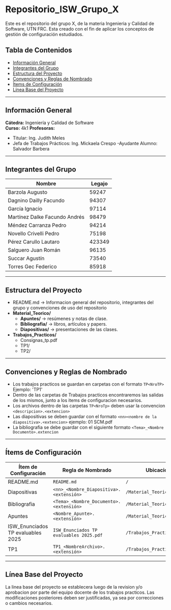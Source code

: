 # Repositorio_ISW_Grupo_X
Este es el repositorio del grupo X, de la materia Ingenieria y Calidad de Software, UTN FRC. Esta creado con el fin de aplicar los conceptos de gestión de configuración estudiados.

## Tabla de Contenidos

- [Información General](#información-general)
- [Integrantes del Grupo](#integrantes-del-grupo)
- [Estructura del Proyecto](#estructura-del-proyecto)
- [Convenciones y Reglas de Nombrado](#convenciones-y-reglas-de-nombrado)
- [Ítems de Configuración](#ítems-de-configuración)
- [Línea Base del Proyecto](#línea-base-del-proyecto)

---

## Información General

**Cátedra:** Ingeniería y Calidad de Software  
**Curso:** 4k1 
**Profesoras:**
- Titular: Ing. Judith Meles
- Jefa de Trabajos Prácticos: Ing. Mickaela Crespo
-Ayudante Alumno: Salvador Barbera

---
## Integrantes del Grupo

| Nombre                         | Legajo |
|--------------------------------|--------|
|Barzola Augusto                 | 59247  |
|Dagnino Dailly Facundo          | 94307  |
|García Ignacio                  | 97114  |
|Martínez Dalke Facundo Andrés   | 98479  |
|Méndez Carranza Pedro           | 94214  |
|Novello Crivelli Pedro          | 75198  |
|Pérez Carullo Lautaro           | 423349 |
|Salguero Juan Román             | 96135  |
|Succar Agustín                  | 73540  |
|Torres Gec Federico             | 85918  |


---
## Estructura del Proyecto
- README.md -> Informacion general del repositorio, integrantes del grupo y convenciones de uso del repositorio
- **Material_Teorico/**
  - **Apuntes/** -> resúmenes y notas de clase.
  - **Bibliografia/** -> libros, artículos y papers.
  - **Diapositivas/** -> presentaciones de las clases.
- **Trabajos_Practicos/**
  - Consignas_tp.pdf
  - TP1/
  - TP2/


---
## Convenciones y Reglas de Nombrado

- Los trabajos practicos se guardan en carpetas con el formato `TP<NroTP>` Ejemplo: 'TP1'
- Dentro de las carpetas de Trabajos practicos encontraremos las salidas de los mismos, junto a los items de configuracion necesarios.
- Los archivos dentro de las carpetas `TP<NroTp>` deben usar la convencion `<descripcion>.<extencion>`
- Las diapositivas se deben guardar con el formato `<nn><nombre de la diapositiva>.<extencion>` ejemplo: 01 SCM.pdf
- La bibliografia se debe guardar con el siguiente formato `<Tema>_<Nombre Documento>.extencion`

---
## Ítems de Configuración

| Ítem de Configuración       | Regla de Nombrado                          | Ubicación Física                   | Tipo de Ítem              |
|-----------------------------|--------------------------------------------|------------------------------------|---------------------------|
| README.md                   | `README.md`                                | `/`                                | Proyecto             |
| Diapositivas                | `<nn>_<Nombre_Diapositiva>.<extensión>`    | `/Material_Teorico/Diapositivas/`  | Documentación       |
| Bibliografia                | `<Tema>_<Nombre_Documento>.<extensión>`    | `/Material_Teorico/Bibliografia/`  | Documentación       |
| Apuntes                     | `<Nombre_Apunte>.<extensión>`              | `/Material_Teorico/Apuntes/`       | Documentación       |
| ISW_Enunciados TP evaluables 2025 | `ISW_Enunciados TP evaluables 2025.pdf` | `/Trabajos_Practicos/`             | Proyecto       |
| TP1                         | `TP1_<NombreArchivo>.<extensión>`          | `/Trabajos_Practicos/TP1/`         | Producto          |


---
## Línea Base del Proyecto
La linea base del proyecto se establecera luego de la revision y/o aprobacion por parte del equipo docente de los trabajos practicos. Las modificaciones posteriores deben ser justificadas, ya sea por correcciones o cambios necesarios.